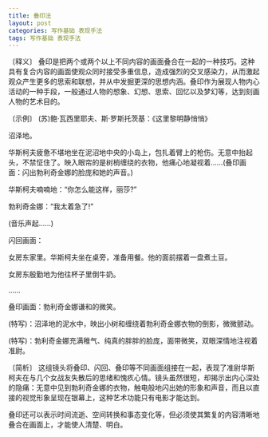 ```yaml
---
title: 叠印法
layout: post
categories: 写作基础 表现手法
tags: 写作基础 表现手法
---
```


〔释义〕 叠印是把两个或两个以上不同内容的画面叠合在一起的一种技巧。这种具有复合内容的画面使观众同时接受多重信息，造成强烈的交叉感染力，从而激起观众产生更多的思索和联想，并从中发掘更深的思想内涵。叠印作为展现人物内心活动的一种手段，一般通过人物的想象、幻想、思索、回忆以及梦幻等，达到刻画人物的艺术目的。

〔示例〕 (苏)鲍·瓦西里耶夫、斯·罗斯托茨基：《这里黎明静悄悄》

沼泽地。

华斯柯夫疲惫不堪地坐在泥沼地中央的小岛上，包扎着臂上的枪伤。无意中抬起头，不禁怔住了。映入眼帘的是树梢缠绕的衣物，他痛心地凝视着……(叠印画面：闪出勃利奇金娜的脸庞和她的声音。)

华斯柯夫喃喃地：“你怎么能这样，丽莎?”

勃利奇金娜：“我太着急了!”

(音乐声起……)

闪回画面：

女房东家里。华斯柯夫坐在桌旁，准备用餐。他的面前摆着一盘煮土豆。

女房东殷勤地为他往杯子里倒牛奶。

……

叠印画面：勃利奇金娜谦和的微笑。

(特写)：沼泽地的泥水中，映出小树和缠绕着勃利奇金娜衣物的倒影，微微颤动。

(特写)：勃利奇金娜充满稚气、纯真的胖胖的脸庞，面带微笑，双眼深情地注视着准尉。

〔简析〕 这组镜头将叠印、闪回、叠印等不同画面组接在一起，表现了准尉华斯柯夫在与几个女战友失散后的思绪和愧疚心情。镜头虽然很短，却揭示出内心深处的隐痛：无意中见到勃利奇金娜的衣物，触电般地闪出她的形象和声音，而且以直接的视觉形象呈现在银幕上，这种艺术功能只有电影才能达到。

叠印还可以表示时间流逝、空间转换和事态变化等，但必须使其繁复的内容清晰地叠合在画面上，才能使人清楚、明白。 